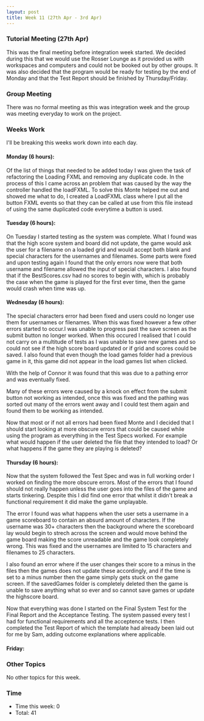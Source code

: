 ```yaml
---
layout: post
title: Week 11 (27th Apr - 3rd Apr)
---
```


### Tutorial Meeting (27th Apr)
This was the final meeting before integration week started. We decided during this that we would use the Rosser Lounge as it provided us with workspaces and computers and could not be booked out by other groups. It was also decided that the program would be ready for testing by the end of Monday and that the Test Report should be finished by Thursday/Friday.

### Group Meeting
There was no formal meeting as this was integration week and the group was meeting everyday to work on the project.

### Weeks Work
I'll be breaking this weeks work down into each day.

#### Monday (6 hours):
Of the list of things that needed to be added today I was given the task of refactoring the Loading FXML and removing any duplicate code. In the process of this I came across an problem that was caused by the way the controller handled the loadFXML. To solve this Monte helped me out and showed me what to do, I created a LoadFXML class where I put all the button FXML events so that they can be called at use from this file instead of using the same duplicated code everytime a button is used.

#### Tuesday (6 hours):
On Tuesday I started testing as the system was complete. What I found was that the high score system and board did not update, the game would ask the user for a filename on a loaded grid and would accept both blank and special characters for the usernames and filenames.
Some parts were fixed and upon testing again I found that the only errors now were that both username and filename allowed the input of special characters.
I also found that if the BestScores.csv had no scores to begin with, which is probably the case when the game is played for the first ever time, then the game would crash when time was up.

#### Wednesday (6 hours):
The special characters error had been fixed and users could no longer use them for usernames or filenames.
When this was fixed however a few other errors started to occur.I was unable to progress past the save screen as the submit button no longer worked. When this occured I realised that I could not carry on a multitude of tests as I was unable to save new games and so could not see if the high score board updated or if grid and scores could be saved.
I also found that even though the load games folder had a previous game in it, this game did not appear in the load games list when clicked.

With the help of Connor it was found that this was due to a pathing error and was eventually fixed.

Many of these errors were caused by a knock on effect from the submit button not working as intended, once this was fixed and the pathing was sorted out many of the errors went away and I could test them again and found them to be working as intended.

Now that most or if not all errors had been fixed Monte and I decided that I should start looking at more obscure errors that could be caused while using the program as everything in the Test Specs worked. For example what would happen if the user deleted the file that they intended to load? Or what happens if the game they are playing is deleted?

#### Thursday (6 hours):
Now that the system followed the Test Spec and was in full working order I worked on finding the more obscure errors.
Most of the errors that I found should not really happen unless the user goes into the files of the game and starts tinkering. Despite this I did find one error that whilst it didn't break a functional requirement it did make the game unplayable.

The error I found was what happens when the user sets a username in a game scoreboard to contain an absurd amount of characters. If the username was 30+ characters then the background where the scoreboard lay would begin to strech across the screen and would move behind the game board making the score unreadable and the game look completely wrong.
This was fixed and the usernames are limited to 15 characters and filenames to 25 characters.

I also found an error where if the user changes their score to a minus in the files then the games does not update these accordingly, and if the time is set to a minus number then the game simply gets stuck on the game screen.
If the savedGames folder is completely deleted then the game is unable to save anything what so ever and so cannot save games or update the highscore board.

Now that everything was done I started on the Final System Test for the Final Report and the Acceptance Testing. The system passed every test I had for functional requirements and all the acceptence tests. I then completed the Test Report of which the template had already been laid out for me by Sam, adding outcome explanations where applicable.

#### Friday:

### Other Topics
No other topics for this week.

### Time
* Time this week: 0
* Total: 41
